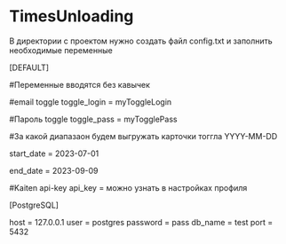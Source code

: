 # TimesUnloading

В директории с проектом нужно создать файл config.txt и заполнить необходимые переменные


[DEFAULT]

#Переменные вводятся без кавычек

#email toggle
toggle_login = myToggleLogin

#Пароль toggle
toggle_pass = myTogglePass

#За какой диапазаон будем выгружать карточки тоггла YYYY-MM-DD 

start_date = 2023-07-01

end_date = 2023-09-09

#Kaiten api-key
api_key = можно узнать в настройках профиля


[PostgreSQL]

host = 127.0.0.1
user = postgres
password = pass
db_name = test
port = 5432
